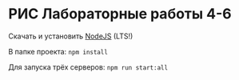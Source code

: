 # РИС Лабораторные работы 4-6

Скачать и установить [NodeJS](https://nodejs.org/en/download/) (LTS!)

В папке проекта: `npm install`

Для запуска трёх серверов: `npm run start:all`